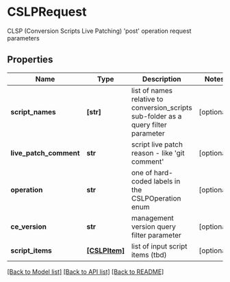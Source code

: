 # CSLPRequest

CLSP (Conversion Scripts Live Patching) 'post' operation request parameters
## Properties
Name | Type | Description | Notes
------------ | ------------- | ------------- | -------------
**script_names** | **[str]** | list of names relative to conversion_scripts sub-folder as a query filter parameter | [optional] 
**live_patch_comment** | **str** | script live patch reason - like &#39;git comment&#39; | [optional] 
**operation** | **str** | one of hard-coded labels in the CSLPOperation enum | [optional] 
**ce_version** | **str** | management version query filter parameter | [optional] 
**script_items** | [**[CSLPItem]**](CSLPItem.md) | list of input script items (tbd) | [optional] 

[[Back to Model list]](../README.md#documentation-for-models) [[Back to API list]](../README.md#documentation-for-api-endpoints) [[Back to README]](../README.md)


